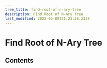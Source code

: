 ```yaml
---
tree_title: find-root-of-n-ary-tree
description: Find Root of N-Ary Tree
last_modified: 2022-06-09T21:23:28.2328
---
```


# Find Root of N-Ary Tree

## Contents

